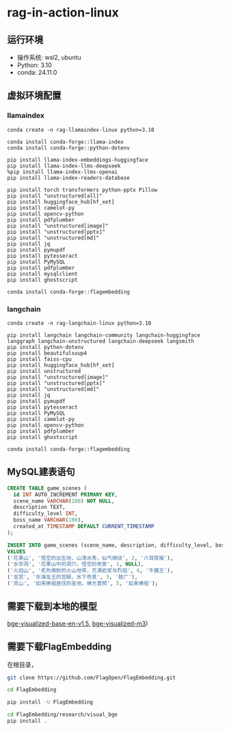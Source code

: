 # rag-in-action-linux

## 运行环境

- 操作系统: wsl2, ubuntu
- Python: 3.10
- conda: 24.11.0

## 虚拟环境配置

### llamaindex
```base
conda create -n rag-llamaindex-linux python=3.10

conda install conda-forge::llama-index
conda install conda-forge::python-dotenv

pip install llama-index-embeddings-huggingface
pip install llama-index-llms-deepseek
%pip install llama-index-llms-openai
pip install llama-index-readers-database

pip install torch transformers python-pptx Pillow
pip install "unstructured[all]"
pip install huggingface_hub[hf_xet]
pip install camelot-py
pip install opencv-python
pip install pdfplumber
pip install "unstructured[image]"
pip install "unstructured[pptx]"
pip install "unstructured[md]"
pip install jq
pip install pymupdf
pip install pytesseract
pip install PyMySQL
pip install pdfplumber
pip install mysqlclient
pip install ghostscript

conda install conda-forge::flagembedding
```

### langchain
```base
conda create -n rag-langchain-linux python=3.10

pip install langchain langchain-community langchain-huggingface langgraph langchain-unstructured langchain-deepseek langsmith
pip install python-dotenv
pip install beautifulsoup4
pip install faiss-cpu
pip install huggingface_hub[hf_xet]
pip install unstructured
pip install "unstructured[image]"
pip install "unstructured[pptx]"
pip install "unstructured[md]"
pip install jq
pip install pymupdf
pip install pytesseract
pip install PyMySQL
pip install camelot-py
pip install opencv-python
pip install pdfplumber
pip install ghostscript

conda install conda-forge::flagembedding

```

## MySQL建表语句
```sql
CREATE TABLE game_scenes (
  id INT AUTO_INCREMENT PRIMARY KEY,
  scene_name VARCHAR(100) NOT NULL,
  description TEXT,
  difficulty_level INT,
  boss_name VARCHAR(100),
  created_at TIMESTAMP DEFAULT CURRENT_TIMESTAMP
);

INSERT INTO game_scenes (scene_name, description, difficulty_level, boss_name)
VALUES 
('花果山', '悟空的出生地，山清水秀，仙气缭绕', 2, '六耳猕猴'),
('水帘洞', '花果山中的洞穴，悟空的老家', 1, NULL),
('火焰山', '炙热难耐的火山地带，充满岩浆与烈焰', 4, '牛魔王'),
('龙宫', '东海龙王的宫殿，水下奇景', 3, '敖广'),
('灵山', '如来佛祖居住的圣地，佛光普照', 5, '如来佛祖');
```

## 需要下载到本地的模型

[bge-visualized-base-en-v1.5](https://huggingface.co/BAAI/bge-visualized/resolve/main/Visualized_base_en_v1.5.pth?download=true), [bge-visualized-m3](https://huggingface.co/BAAI/bge-visualized/resolve/main/Visualized_m3.pth?download=true)) 

## 需要下载FlagEmbedding

在根目录， 
```bash
git clone https://github.com/FlagOpen/FlagEmbedding.git

cd FlagEmbedding

pip install -U FlagEmbedding

cd FlagEmbedding/research/visual_bge
pip install .
```
